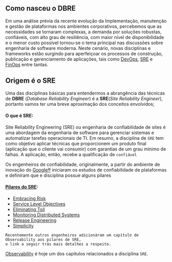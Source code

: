 
Como nasceu o DBRE
------------------

Em uma análise prévia da recente evolução da Implementação, manutenção e gestão de plataformas nos ambientes corporativos, percebemos que as necessidades se tornaram complexas, a demanda por soluções robustas, confiáveis, com alto grau de resiliência, com maior nível de disponibilidade e o menor custo possível tornou-se o tema principal nas discussões sobre engenharia de software moderna. Neste cenário, novas disciplinas e frameworks estão surgindo para aperfeiçoar os processos de construção, publicação e gerenciamento de aplicações, tais como [DevOps](https://www.atlassian.com/br/devops), [SRE](https://www.redhat.com/pt-br/topics/devops/what-is-sre) e [FinOps](https://learn.microsoft.com/pt-br/azure/cost-management-billing/finops/overview-finops) entre tantas. 

Origem é o SRE
----------------

Uma das disciplinas básicas para entendermos a abrangência das técnicas de **DBRE** (_Database Reliability Engineer_) é a **SRE**(_Site Reliability Engineer_), portanto vamos ter uma breve aproximação dos conceitos envolvidos;

#### O que é SRE:

Site Reliability Engineering (SRE) ou engenharia de confiabilidade de sites é uma abordagem da engenharia de software para gerenciar sistemas e automatizar tarefas operacionais de TI. Em resumo, a disciplina de `SRE` tem como objetivo aplicar técnicas que proporcionem um produto final (aplicação que o cliente vai consumir) com garantias de um grau mínimo de falhas. A aplicação, então, recebe a qualificação de `confiável`

Os engenheiros de confiabilidade, originalmente, a partir do ambiente de inovação do [Google®](https://sre.google/sre-book/table-of-contents/) iniciaram os estudos de confiabilidade de plataformas e definiram que e disciplina possue alguns pilares

#### [Pilares do SRE](#pilares-do-sre):
*   [Embracing Risk](https://sre.google/sre-book/embracing-risk/)
*   [Service Level Objectives](https://sre.google/sre-book/service-level-objectives/)
*   [Eliminating Toil](https://sre.google/sre-book/eliminating-toil/) 
*   [Monitoring Distributed Systems](https://sre.google/sre-book/monitoring-distributed-systems/)
*   [Release Engineering](https://sre.google/sre-book/release-engineering/)
*   [Simplicity](https://sre.google/sre-book/simplicity/)
  
```
Recentemente outros engenheiros adicionáram um capítulo de Observability aos pilares de SRE, 
o link a seguir trás mais detalhes a respeito.
```

[Observability](https://www.ecloudcontrol.com/what-is-observability-and-why-is-it-vital-in-site-reliability-engineering/) é hoje um dos capitulos relacionados a disciplina `SRE`.